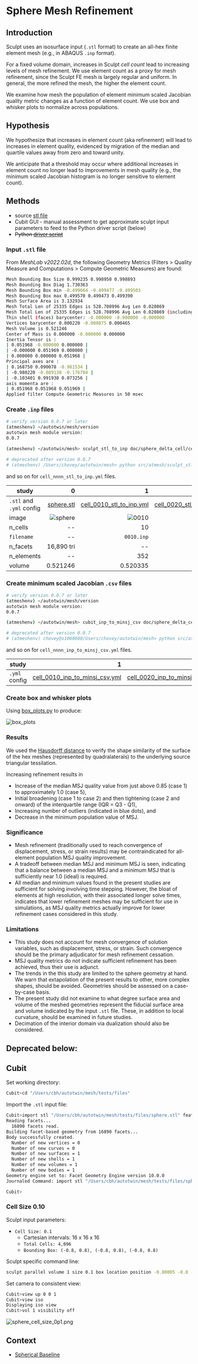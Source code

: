 # Sphere Mesh Refinement

## Introduction

Sculpt uses an isosurface input (`.stl` format) to create an all-hex finite element mesh (e.g., in ABAQUS `.inp` format).

For a fixed volume domain, increases in Sculpt *cell count* lead to increasing levels of mesh refinement.  We use element count as a proxy for mesh refinement, since the Sculpt FE mesh is largely regular and uniform.  In general, the more refined the mesh, the higher the element count.

We examine how mesh the population of element minimum scaled Jacobian quality metric changes as a function of element count.  We use box and whisker plots to normalize across populations.

## Hypothesis

We hypothesize that increases in element count (aka refinement) will lead to increases in element quality, evidenced by migration of the median and quartile values away from zero and toward unity.

We anticipate that a threshold may occur where additional increases in element count no longer lead to improvements in mesh quality (e.g., the minimum scaled Jacobian histogram is no longer sensitive to element count).

## Methods

* source [stl file](../tests/files/sphere.stl)
* Cubit GUI - manual assessment to get approximate sculpt input parameters to feed to the Python driver script (below)
* ~~Python [driver script](../examples/sensitivity.py)~~

### Input `.stl` file

From *MeshLab v2022.02d*, the following Geometry Metrics (Filters > Quality Measure and Computations > Compute Geometric Measures) are found:

```bash
Mesh Bounding Box Size 0.999235 0.998950 0.998893
Mesh Bounding Box Diag 1.730363 
Mesh Bounding Box min -0.499664 -0.499477 -0.499503
Mesh Bounding Box max 0.499570 0.499473 0.499390
Mesh Surface Area is 3.132934
Mesh Total Len of 25335 Edges is 528.708996 Avg Len 0.020869
Mesh Total Len of 25335 Edges is 528.708996 Avg Len 0.020869 (including faux edges))
Thin shell (faces) barycenter: -0.000000 -0.000000 -0.000000
Vertices barycenter 0.000220 -0.000875 0.000465
Mesh Volume is 0.521246
Center of Mass is 0.000000 -0.000000 0.000000
Inertia Tensor is :
| 0.051968 -0.000000 0.000000 |
| -0.000000 0.051969 0.000000 |
| 0.000000 0.000000 0.051968 |
Principal axes are :
| 0.168750 0.090078 -0.981534 |
| -0.980220 -0.089130 -0.176704 |
| -0.103401 0.991938 0.073256 |
axis momenta are :
| 0.051968 0.051968 0.051969 |
Applied filter Compute Geometric Measures in 50 msec
```

### Create `.inp` files

```bash
# verify version 0.0.7 or later
(atmeshenv) ~/autotwin/mesh/version
autotwin mesh module version:
0.0.7

(atmeshenv) ~/autotwin/mesh> sculpt_stl_to_inp doc/sphere_delta_cell/cell_0010_stl_to_inp.yml

# deprecated after version 0.0.7
# (atmeshenv) /Users/chovey/autotwin/mesh> python src/atmesh/sculpt_stl_to_inp.py doc/sphere_delta_cell/cell_0010_stl_to_inp.yml
```

and so on for `cell_nnnn_stl_to_inp.yml` files.

study | 0 | 1 | 2 | 3 | 4 | 5
-- | --: | --: | --: | --: | --: | --:
`.stl` and `.yml` config | [sphere.stl](../tests/files/sphere.stl) | [cell_0010_stl_to_inp.yml](sphere_delta_cell/cell_0010_stl_to_inp.yml) | [cell_0020_stl_to_inp.yml](sphere_delta_cell/cell_0020_stl_to_inp.yml) | [cell_0040_stl_to_inp.yml](sphere_delta_cell/cell_0040_stl_to_inp.yml) | [cell_0050_stl_to_inp.yml](sphere_delta_cell/cell_0050_stl_to_inp.yml) | [cell_0100_stl_to_inp.yml](sphere_delta_cell/cell_0100_stl_to_inp.yml)
image | ![sphere](figs/sphere.png) | ![0010](figs/0010.inp.png) | ![0020](figs/0020.inp.png) | ![0040](figs/0040.inp.png) | ![0050](figs/0050.inp.png) | ![0100](figs/0100.inp.png)
n_cells | -- | 10 | 20 | 40 | 50 | 100
`filename` | -- |  `0010.inp` | `0020.inp` | `0040.inp` | `0050.inp` | `0100.inp`
n_facets | 16,890 tri | -- | -- | -- | -- | --
n_elements | -- |352 | 2,048 | 13,288 | 24,566 | 175,297
volume | 0.521246 | 0.520335 | 0.520678 | 0.521109 | 0.521256 | 0.521187 

### Create minimum scaled Jacobian `.csv` files

```bash
# verify version 0.0.7 or later
(atmeshenv) ~/autotwin/mesh/version
autotwin mesh module version:
0.0.7

(atmeshenv) ~/autotwin/mesh> cubit_inp_to_minsj_csv doc/sphere_delta_cell/cell_0010_inp_to_minsj_csv.yml

# deprecated after version 0.0.7
# (atmeshenv) chovey@s1060600/Users/chovey/autotwin/mesh> python src/atmesh/cubit_inp_to_minsj_csv.py doc/sphere_delta_cell/cell_0010_inp_to_minsj_csv.yml
```

and so on for `cell_nnnn_inp_to_minsj_csv.yml` files.

study | 1 | 2 | 3 | 4 | 5
-- | --: | --: | --: | --: | --:
`.yml` config | [cell_0010_inp_to_minsj_csv.yml](sphere_delta_cell/cell_0010_inp_to_minsj_csv.yml) | [cell_0020_inp_to_minsj_csv.yml](sphere_delta_cell/cell_0020_inp_to_minsj_csv.yml) | [cell_0040_inp_to_minsj_csv.yml](sphere_delta_cell/cell_0040_inp_to_minsj_csv.yml) | [cell_0050_inp_to_minsj_csv.yml](sphere_delta_cell/cell_0050_inp_to_minsj_csv.yml) | [cell_0100_inp_to_minsj_csv.yml](sphere_delta_cell/cell_0100_inp_to_minsj_csv.yml)

### Create box and whisker plots

Using [box_plots.py](box_plots.py) to produce:

![box_plots](figs/box_plots.png)

### Results

We used the [Hausdorff distance](hausdorff_distance.md) to verify the shape similarity of the surface of the hex meshes (represented by quadralaterals) to the underlying source triangular tessilation.

Increasing refinement results in

* Increase of the median MSJ quality value from just above 0.85 (case 1) to approximately 1.0 (case 5),
* Initial broadening (case 1 to case 2) and then tightening (case 2 and onward) of the interquartile range (IQR = Q3 - Q1),
* Increasing number of outliers (indicated in blue dots), and
* Decrease in the minimum population value of MSJ.

### Significance

* Mesh refinement (traditionally used to reach convergence of displacement, stress, or strain results) may be contraindicated for all-element population MSJ quality improvement.
* A tradeoff between median MSJ and minimum MSJ is seen, indicating that a balance between a median MSJ and a minimum MSJ that is sufficiently near 1.0 (ideal) is required.
* All median and minimum values found in the present studies are sufficient for solving involving time stepping. However, the bloat of elements at high resolution, with their associated longer solve times, indicates that lower refinement meshes may be sufficient for use in simulations, as MSJ quality metrics actually improve for lower refinement cases considered in this study.

### Limitations

* This study does not account for mesh convergence of solution variables, such as displacement, stress, or strain.  Such convergence should be the primary adjudicator for mesh refinement cessation.
* MSJ quality metrics do not indicate sufficient refinement has been achieved, thus their use is adjunct.
* The trends in the this study are limited to the sphere geometry at hand.  We warn that extapolation of the present results to other, more complex shapes, should be avoided.  Geometries should be assessed on a case-by-case basis.
* The present study did not examine to what degree surface area and volume of the meshed geometries represent the fiducial surface area and volume indicated by the input `.stl` file.  These, in addition to local curvature, should be examined in future studies.
* Decimation of the interior domain via dualization should also be considered.

## Deprecated below:

## Cubit

Set working directory:

```bash
Cubit>cd "/Users/cbh/autotwin/mesh/tests/files"
```

Import the `.stl` input file:

```bash
Cubit>import stl "/Users/cbh/autotwin/mesh/tests/files/sphere.stl" feature_angle 135.00 merge 
Reading facets...
  16890 facets read.
Building facet-based geometry from 16890 facets...
Body successfully created.
  Number of new vertices = 0
  Number of new curves = 0
  Number of new surfaces = 1
  Number of new shells = 1
  Number of new volumes = 1
  Number of new bodies = 1
Geometry engine set to: Facet Geometry Engine version 10.0.0
Journaled Command: import stl "/Users/cbh/autotwin/mesh/tests/files/sphere.stl" feature_angle 135 merge

Cubit>
```

### Cell Size 0.10

Sculpt input parameters:

* `Cell Size: 0.1`
  * Cartesian intervals: 16 x 16 x 16
  * `Total Cells: 4,096`
  * `Bounding Box: (-0.8, 0.8), (-0.8, 0.8), (-0.8, 0.8)`

Sculpt specific command line:

```bash
sculpt parallel volume 1 size 0.1 box location position -0.80005 -0.8 -0.80006 location position 0.79995 0.8 0.79994
```

Set camera to consistent view:

```bash
Cubit>view up 0 0 1
Cubit>view iso
Displaying iso view
Cubit>vol 1 visibility off
```

![sphere_cell_size_0p1.png](figs/sphere_cell_size_0p1.png)

## Context

* [Spherical Baseline](octa_loop.md)
